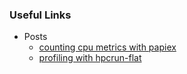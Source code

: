 ### Useful Links
 * Posts
   - [counting cpu metrics with papiex](examples/papiex-mpi-example/)
   - [profiling with hpcrun-flat](examples/hpcrun-mpi-example/)
